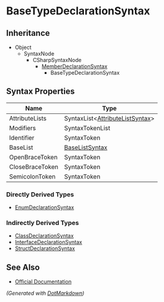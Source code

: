 # BaseTypeDeclarationSyntax

## Inheritance

* Object
  * SyntaxNode
    * CSharpSyntaxNode
      * [MemberDeclarationSyntax](MemberDeclarationSyntax.md)
        * BaseTypeDeclarationSyntax

## Syntax Properties

| Name            | Type                                                       |
| --------------- | ---------------------------------------------------------- |
| AttributeLists  | SyntaxList\<[AttributeListSyntax](AttributeListSyntax.md)> |
| Modifiers       | SyntaxTokenList                                            |
| Identifier      | SyntaxToken                                                |
| BaseList        | [BaseListSyntax](BaseListSyntax.md)                        |
| OpenBraceToken  | SyntaxToken                                                |
| CloseBraceToken | SyntaxToken                                                |
| SemicolonToken  | SyntaxToken                                                |

### Directly Derived Types

* [EnumDeclarationSyntax](EnumDeclarationSyntax.md)

### Indirectly Derived Types

* [ClassDeclarationSyntax](ClassDeclarationSyntax.md)
* [InterfaceDeclarationSyntax](InterfaceDeclarationSyntax.md)
* [StructDeclarationSyntax](StructDeclarationSyntax.md)

## See Also

* [Official Documentation](https://docs.microsoft.com/en-us/dotnet/api/microsoft.codeanalysis.csharp.syntax.basetypedeclarationsyntax)


*\(Generated with [DotMarkdown](http://github.com/JosefPihrt/DotMarkdown)\)*